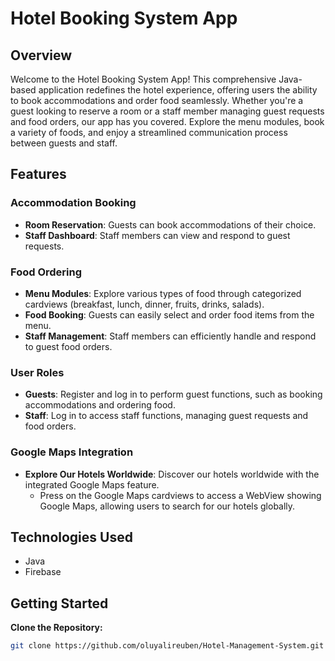 # Hotel Booking System App

## Overview
Welcome to the Hotel Booking System App! This comprehensive Java-based application redefines the hotel experience, offering users the ability to book accommodations and order food seamlessly. Whether you're a guest looking to reserve a room or a staff member managing guest requests and food orders, our app has you covered. Explore the menu modules, book a variety of foods, and enjoy a streamlined communication process between guests and staff.

## Features

### Accommodation Booking
- **Room Reservation**: Guests can book accommodations of their choice.
- **Staff Dashboard**: Staff members can view and respond to guest requests.

### Food Ordering
- **Menu Modules**: Explore various types of food through categorized cardviews (breakfast, lunch, dinner, fruits, drinks, salads).
- **Food Booking**: Guests can easily select and order food items from the menu.
- **Staff Management**: Staff members can efficiently handle and respond to guest food orders.

### User Roles
- **Guests**: Register and log in to perform guest functions, such as booking accommodations and ordering food.
- **Staff**: Log in to access staff functions, managing guest requests and food orders.


### Google Maps Integration
- **Explore Our Hotels Worldwide**: Discover our hotels worldwide with the integrated Google Maps feature.
  - Press on the Google Maps cardviews to access a WebView showing Google Maps, allowing users to search for our hotels globally.

## Technologies Used
-  Java
-  Firebase 

## Getting Started
**Clone the Repository:**
   ```bash
   git clone https://github.com/oluyalireuben/Hotel-Management-System.git

   
